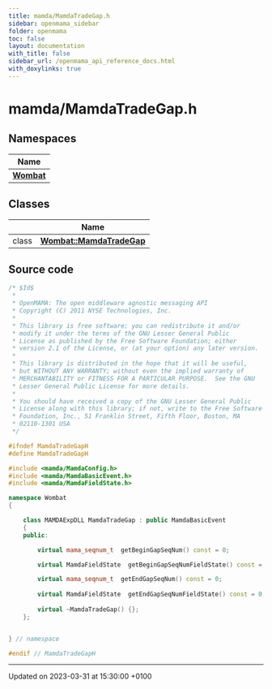 ```yaml
---
title: mamda/MamdaTradeGap.h
sidebar: openmama_sidebar
folder: openmama
toc: false
layout: documentation
with_title: false
sidebar_url: /openmama_api_reference_docs.html
with_doxylinks: true
---
```


# mamda/MamdaTradeGap.h



## Namespaces

| Name           |
| -------------- |
| **[Wombat](namespaceWombat.html)**  |

## Classes

|                | Name           |
| -------------- | -------------- |
| class | **[Wombat::MamdaTradeGap](classWombat_1_1MamdaTradeGap.html)**  |




## Source code

```cpp
/* $Id$
 *
 * OpenMAMA: The open middleware agnostic messaging API
 * Copyright (C) 2011 NYSE Technologies, Inc.
 *
 * This library is free software; you can redistribute it and/or
 * modify it under the terms of the GNU Lesser General Public
 * License as published by the Free Software Foundation; either
 * version 2.1 of the License, or (at your option) any later version.
 *
 * This library is distributed in the hope that it will be useful,
 * but WITHOUT ANY WARRANTY; without even the implied warranty of
 * MERCHANTABILITY or FITNESS FOR A PARTICULAR PURPOSE.  See the GNU
 * Lesser General Public License for more details.
 *
 * You should have received a copy of the GNU Lesser General Public
 * License along with this library; if not, write to the Free Software
 * Foundation, Inc., 51 Franklin Street, Fifth Floor, Boston, MA
 * 02110-1301 USA
 */

#ifndef MamdaTradeGapH
#define MamdaTradeGapH

#include <mamda/MamdaConfig.h>
#include <mamda/MamdaBasicEvent.h>
#include <mamda/MamdaFieldState.h>

namespace Wombat
{

    class MAMDAExpDLL MamdaTradeGap : public MamdaBasicEvent
    {
    public:

        virtual mama_seqnum_t  getBeginGapSeqNum() const = 0;

        virtual MamdaFieldState  getBeginGapSeqNumFieldState() const = 0;

        virtual mama_seqnum_t  getEndGapSeqNum() const = 0;
        
        virtual MamdaFieldState  getEndGapSeqNumFieldState() const = 0;        
        
        virtual ~MamdaTradeGap() {};
    };


} // namespace

#endif // MamdaTradeGapH
```


-------------------------------

Updated on 2023-03-31 at 15:30:00 +0100
